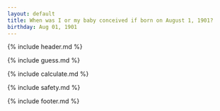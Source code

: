 ```yaml
---
layout: default
title: When was I or my baby conceived if born on August 1, 1901?
birthday: Aug 01, 1901
---
```


{% include header.md %}

{% include guess.md %}

{% include calculate.md %}

{% include safety.md %}

{% include footer.md %}



